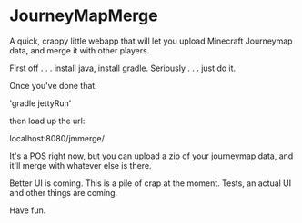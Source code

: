 # JourneyMapMerge

A quick, crappy little webapp that will let you upload Minecraft Journeymap data, and merge it with other players.

First off . . . install java, install gradle.  Seriously . . . just do it.

Once you've done that:

'gradle jettyRun'

then load up the url:

localhost:8080/jmmerge/

It's a POS right now, but you can upload a zip of your journeymap data, and it'll merge with whatever else is there.

Better UI is coming.  This is a pile of crap at the moment.  Tests, an actual UI and other things are coming.

Have fun.